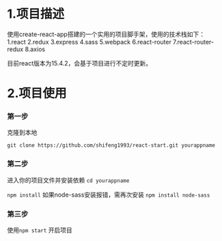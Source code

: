 # 1.项目描述
使用create-react-app搭建的一个实用的项目脚手架，使用的技术栈如下：
1.react
2.redux
3.express
4.sass
5.webpack
6.react-router
7.react-router-redux
8.axios

目前react版本为15.4.2，会基于项目进行不定时更新。

# 2.项目使用
### 第一步
克隆到本地

`git clone https://github.com/shifeng1993/react-start.git yourappname`

### 第二步
进入你的项目文件并安装依赖
`cd yourappname`

`npm install`
如果node-sass安装报错，需再次安装 `npm install node-sass`

### 第三步

使用`npm start` 开启项目


